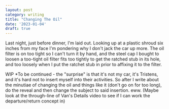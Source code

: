 ```yaml
---
layout: post
category: writing
title: "Changing The Oil"
date: '2023-01-04'
draft: true
---
```


Last night, just before dinner, I'm laid out. Looking up at a plastic shroud six inches from my face I'm pondering why I don't jack the car up more. The oil filter is on too tight so I can't turn it by hand, and the steel cap I bought to loosen a too-tight oil filter fits too tightly to get the ratched stub in its hole, and too loosely when I put the ratchet stub in prior to affixing it to the filter. 

WIP *To be continued - the "surprise" is that it's not my car, it's Tristens, and it's hard not to insert myself into their activities. So after I write about the minutiae of changing the oil and things like it (don't go on for too long), do the reveal and then change the subject to said insertion. eww. (Maybe look at the through-line of Van's Details video to see if I can work the departure/return concept in)